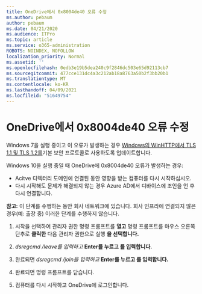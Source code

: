 ```yaml
---
title: OneDrive에서 0x8004de40 오류 수정
ms.author: pebaum
author: pebaum
ms.date: 04/21/2020
ms.audience: ITPro
ms.topic: article
ms.service: o365-administration
ROBOTS: NOINDEX, NOFOLLOW
localization_priority: Normal
ms.assetid: ''
ms.openlocfilehash: 0edb3e19b5dea240c9f2846dc503e65d92113cb7
ms.sourcegitcommit: 477cce131dc4a3c212ab18a8763a50b2f3bb20b1
ms.translationtype: MT
ms.contentlocale: ko-KR
ms.lasthandoff: 04/09/2021
ms.locfileid: "51649754"
---
```

# <a name="fix-0x8004de40-error-in-onedrive"></a>OneDrive에서 0x8004de40 오류 수정

Windows 7을 실행 중이고 이 오류가 발생하는 경우 [Windows의 WinHTTP에서 TLS 1.1 및 TLS 1.2를](https://support.microsoft.com/topic/update-to-enable-tls-1-1-and-tls-1-2-as-default-secure-protocols-in-winhttp-in-windows-c4bd73d2-31d7-761e-0178-11268bb10392)기본 보안 프로토콜로 사용하도록 업데이트합니다.

Windows 10을 실행 중일 때 OneDrive에 0x8004de40 오류가 발생하는 경우:

- Acitve 디렉터리 도메인에 연결된 동안 영향을 받는 컴퓨터를 다시 시작하십시오.
- 다시 시작해도 문제가 해결되지 않는 경우 Azure AD에서 디바이스에 조인을 언 후 다시 연결합니다. 

**참고:** 이 단계를 수행하는 동안 회사 네트워크에 있습니다. 회사 인프라에 연결되지 않은 경우(예: 출장 중) 이러한 단계를 수행하지 않습니다. 

1. 시작을 선택하여 관리자 권한 명령 프롬프트를 **열고** 명령 프롬프트를 마우스 오른쪽 단추로 **클릭한** 다음 관리자 권한으로 실행 **을 선택합니다.**

1. *dsregcmd /leave를 입력하고* **Enter를 누르고 를 입력합니다.**

1. 완료되면 *dsregcmd /join을 입력하고* **Enter를 누르고 를 입력합니다.**

1. 완료되면 명령 프롬프트를 닫습니다.

1. 컴퓨터를 다시 시작하고 OneDrive에 로그인합니다.